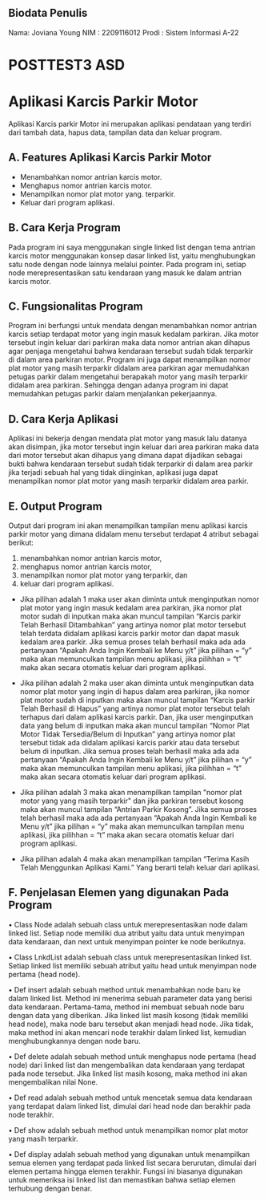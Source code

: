 ## Biodata Penulis
Nama: Joviana Young
NIM : 2209116012
Prodi : Sistem Informasi A-22

# POSTTEST3 ASD

# Aplikasi Karcis Parkir Motor
Aplikasi Karcis parkir Motor ini merupakan aplikasi pendataan yang terdiri dari tambah data, hapus data, tampilan data dan keluar program.

## A. Features Aplikasi Karcis Parkir Motor

- Menambahkan nomor antrian karcis motor.
- Menghapus nomor antrian karcis motor.
- Menampilkan nomor plat motor yang. terparkir.
- Keluar dari program aplikasi.

## B. Cara Kerja Program
Pada program ini saya menggunakan single linked list dengan tema antrian karcis motor menggunakan konsep dasar linked list, yaitu menghubungkan satu node dengan node lainnya melalui pointer. Pada program ini, setiap node merepresentasikan satu kendaraan yang masuk ke dalam antrian karcis motor.

## C. Fungsionalitas Program
Program ini berfungsi untuk mendata dengan menambahkan nomor antrian karcis setiap terdapat motor yang ingin masuk kedalam parkiran. Jika motor tersebut ingin keluar dari parkiran maka data nomor antrian akan dihapus agar penjaga mengetahui bahwa kendaraan tersebut sudah tidak terparkir di dalam area parkiran motor. Program ini juga dapat menampilkan nomor plat motor yang masih terparkir didalam area parkiran agar memudahkan petugas parkir dalam mengetahui berapakah motor yang masih terparkir didalam area parkiran. Sehingga dengan adanya program ini dapat memudahkan petugas parkir dalam menjalankan pekerjaannya.

## D. Cara Kerja Aplikasi
Aplikasi ini bekerja dengan mendata plat motor yang masuk lalu datanya akan disimpan, jika motor tersebut ingin keluar dari area parkiran maka data dari motor tersebut akan dihapus yang dimana dapat dijadikan sebagai bukti bahwa kendaraan tersebut sudah tidak terparkir di dalam area parkir jika terjadi sebuah hal yang tidak diinginkan, aplikasi juga dapat menampilkan nomor plat motor yang masih terparkir didalam area parkir.

## E. Output Program
Output dari program ini akan menampilkan tampilan menu aplikasi karcis parkir motor yang dimana didalam menu tersebut terdapat 4 atribut sebagai berikut:
1.	menambahkan nomor antrian karcis motor, 
2.	menghapus nomor antrian karcis motor,
3.	menampilkan nomor plat motor yang terparkir, dan
4.	keluar dari program aplikasi.

- Jika pilihan adalah 1 maka user akan diminta untuk menginputkan nomor plat motor yang ingin masuk kedalam area parkiran, jika nomor plat motor sudah di inputkan maka akan muncul tampilan “Karcis parkir Telah Berhasil Ditambahkan” yang artinya nomor plat motor tersebut telah terdata didalam aplikasi karcis parkir motor dan dapat masuk kedalam area parkir. Jika semua proses telah berhasil maka ada ada pertanyaan “Apakah Anda Ingin Kembali ke Menu y/t” jika pilihan = “y” maka akan memunculkan tampilan menu aplikasi, jika pilihhan = “t” maka akan secara otomatis keluar dari program aplikasi.

- Jika pilihan adalah 2 maka user akan diminta untuk menginputkan data nomor plat motor yang ingin di hapus dalam area parkiran, jika nomor plat motor sudah di inputkan maka akan muncul tampilan “Karcis parkir Telah Berhasil di Hapus” yang artinya nomor plat motor tersebut telah terhapus dari dalam aplikasi karcis parkir. Dan, jika user menginputkan data yang belum di inputkan maka akan muncul tampilan “Nomor Plat Motor Tidak Tersedia/Belum di Inputkan” yang artinya nomor plat tersebut tidak ada didalam aplikasi karcis parkir atau data tersebut belum di inputkan. Jika semua proses telah berhasil maka ada ada pertanyaan “Apakah Anda Ingin Kembali ke Menu y/t” jika pilihan = “y” maka akan memunculkan tampilan menu aplikasi, jika pilihhan = “t” maka akan secara otomatis keluar dari program aplikasi.

- Jika pilihan adalah 3 maka akan menampilkan tampilan "nomor plat motor yang yang masih terparkir" dan jika parkiran tersebut kosong maka akan muncul tampilan “Antrian Parkir Kosong”. Jika semua proses telah berhasil maka ada ada pertanyaan “Apakah Anda Ingin Kembali ke Menu y/t” jika pilihan = “y” maka akan memunculkan tampilan menu aplikasi, jika pilihhan = “t” maka akan secara otomatis keluar dari program aplikasi.

- Jika pilihan adalah 4 maka akan menampilkan tampilan “Terima Kasih Telah Menggunkan Aplikasi Kami.” Yang berarti telah keluar dari aplikasi.

## F. Penjelasan Elemen yang digunakan Pada Program
•	Class Node adalah sebuah class untuk merepresentasikan node dalam linked list. Setiap node memiliki dua atribut yaitu data untuk menyimpan data kendaraan, dan next untuk menyimpan pointer ke node berikutnya.

•	Class LnkdList adalah sebuah class untuk merepresentasikan linked list. Setiap linked list memiliki sebuah atribut yaitu head untuk menyimpan node pertama (head node).

•	Def insert adalah sebuah method untuk menambahkan node baru ke dalam linked list. Method ini menerima sebuah parameter data yang berisi data kendaraan. Pertama-tama, method ini membuat sebuah node baru dengan data yang diberikan. Jika linked list masih kosong (tidak memiliki head node), maka node baru tersebut akan menjadi head node. Jika tidak, maka method ini akan mencari node terakhir dalam linked list, kemudian menghubungkannya dengan node baru.

•	Def delete adalah sebuah method untuk menghapus node pertama (head node) dari linked list dan mengembalikan data kendaraan yang terdapat pada node tersebut. Jika linked list masih kosong, maka method ini akan mengembalikan nilai None.

•	Def read adalah sebuah method untuk mencetak semua data kendaraan yang terdapat dalam linked list, dimulai dari head node dan berakhir pada node terakhir.

•	Def show adalah sebuah method untuk menampilkan nomor plat motor yang masih terparkir.

•	Def display adalah sebuah method yang digunakan untuk menampilkan semua elemen yang terdapat pada linked list secara berurutan, dimulai dari elemen pertama hingga elemen terakhir. Fungsi ini biasanya digunakan untuk memeriksa isi linked list dan memastikan bahwa setiap elemen terhubung dengan benar.
